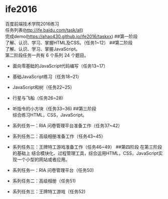 # ife2016
百度前端技术学院2016练习  
任务列表(http://ife.baidu.com/task/all)  
完成demo(https://ahao430.github.io/ife2016/taskxx)
##第一阶段  
了解、认识、学习、掌握HTML及CSS。（任务1~12）
##第二阶段  
了解、认识、学习、掌握JavaScript。  
第二阶段任务一共有 6 个系列 24 个题目。  

* 面向零基础的JavaScript代码编写（任务13~17）
* 基础JavaScript练习（任务18~21）
* JavaScript和树（任务22~25）
* 行星与飞船（任务26~28)
* 听指令的小方块（任务33~36)
##第三阶段  
综合练习HTML，CSS，JavaScript。  

* 系列任务一：RIA 问卷管理平台准备工作（任务37~42）
* 系列任务二：高级相册准备工作（任务43~45）
* 系列任务三：王牌特工游戏准备工作（任务46~49）
##第四阶段
在第三阶段的基础上 结合模块化、过程管理工具，综合运用HTML，CSS，JavaScript实现一个小型的网站或者应用。  

* 系列任务一：RIA 问卷管理平台（任务50)
* 系列任务二：高级相册（任务51)
* 系列任务三：王牌特工游戏（任务52)
